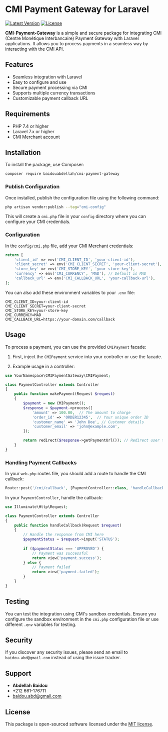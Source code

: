  
# CMI Payment Gateway for Laravel

[![Latest Version](https://img.shields.io/github/v/release/baidou5/CMI-Payment-Gateway)](https://github.com/baidou5/CMI-Payment-Gateway/releases)
[![License](https://img.shields.io/github/license/baidou5/CMI-Payment-Gateway)](https://github.com/baidou5/CMI-Payment-Gateway/blob/main/LICENSE)

**CMI-Payment-Gateway** is a simple and secure package for integrating CMI (Centre Monétique Interbancaire) Payment Gateway with Laravel applications. It allows you to process payments in a seamless way by interacting with the CMI API.

## Features

- Seamless integration with Laravel
- Easy to configure and use
- Secure payment processing via CMI
- Supports multiple currency transactions
- Customizable payment callback URL

## Requirements

- PHP 7.4 or higher
- Laravel 7.x or higher
- CMI Merchant account

## Installation

To install the package, use Composer:

```bash
composer require baidouabdellah/cmi-payment-gateway
```

### Publish Configuration

Once installed, publish the configuration file using the following command:

```bash
php artisan vendor:publish --tag="cmi-config"
```

This will create a `cmi.php` file in your `config` directory where you can configure your CMI credentials.

### Configuration

In the `config/cmi.php` file, add your CMI Merchant credentials:

```php
return [
    'client_id' => env('CMI_CLIENT_ID', 'your-client-id'),
    'client_secret' => env('CMI_CLIENT_SECRET', 'your-client-secret'),
    'store_key' => env('CMI_STORE_KEY', 'your-store-key'),
    'currency' => env('CMI_CURRENCY', 'MAD'), // Default is MAD
    'callback_url' => env('CMI_CALLBACK_URL', 'your-callback-url'),
];
```

You can also add these environment variables to your `.env` file:

```env
CMI_CLIENT_ID=your-client-id
CMI_CLIENT_SECRET=your-client-secret
CMI_STORE_KEY=your-store-key
CMI_CURRENCY=MAD
CMI_CALLBACK_URL=https://your-domain.com/callback
```

## Usage

To process a payment, you can use the provided `CMIPayment` facade:

1. First, inject the `CMIPayment` service into your controller or use the facade.

2. Example usage in a controller:

```php
use YourNamespace\CMIPaymentGateway\CMIPayment;

class PaymentController extends Controller
{
    public function makePayment(Request $request)
    {
        $payment = new CMIPayment();
        $response = $payment->process([
            'amount' => 100.00,  // The amount to charge
            'order_id' => 'ORDER12345',  // Your unique order ID
            'customer_name' => 'John Doe', // Customer details
            'customer_email' => 'john@example.com',
        ]);

        return redirect($response->getPaymentUrl()); // Redirect user to CMI payment page
    }
}
```

### Handling Payment Callbacks

In your `web.php` routes file, you should add a route to handle the CMI callback:

```php
Route::post('/cmi/callback', [PaymentController::class, 'handleCallback'])->name('cmi.callback');
```

In your `PaymentController`, handle the callback:

```php
use Illuminate\Http\Request;

class PaymentController extends Controller
{
    public function handleCallback(Request $request)
    {
        // Handle the response from CMI here
        $paymentStatus = $request->input('STATUS');
        
        if ($paymentStatus === 'APPROVED') {
            // Payment was successful
            return view('payment.success');
        } else {
            // Payment failed
            return view('payment.failed');
        }
    }
}
```

## Testing

You can test the integration using CMI's sandbox credentials. Ensure you configure the sandbox environment in the `cmi.php` configuration file or use different `.env` variables for testing.

## Security

If you discover any security issues, please send an email to `baidou.abd@gmail.com` instead of using the issue tracker.

## Support
- **Abdellah Baidou**
- +212 661-176711
- baidou.abd@gmail.com

## License

This package is open-sourced software licensed under the [MIT license](https://opensource.org/licenses/MIT).

